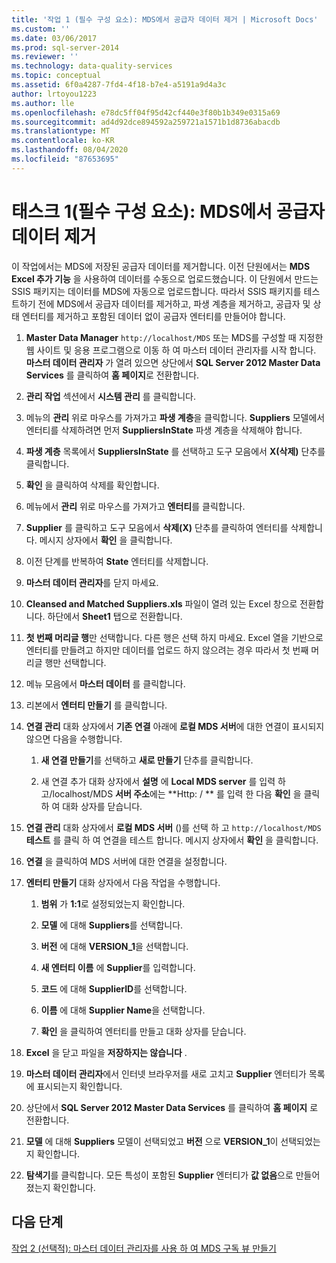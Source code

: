 ```yaml
---
title: '작업 1 (필수 구성 요소): MDS에서 공급자 데이터 제거 | Microsoft Docs'
ms.custom: ''
ms.date: 03/06/2017
ms.prod: sql-server-2014
ms.reviewer: ''
ms.technology: data-quality-services
ms.topic: conceptual
ms.assetid: 6f0a4287-7fd4-4f18-b7e4-a5191a9d4a3c
author: lrtoyou1223
ms.author: lle
ms.openlocfilehash: e78dc5ff04f95d42cf440e3f80b1b349e0315a69
ms.sourcegitcommit: ad4d92dce894592a259721a1571b1d8736abacdb
ms.translationtype: MT
ms.contentlocale: ko-KR
ms.lasthandoff: 08/04/2020
ms.locfileid: "87653695"
---
```

# <a name="task-1-prerequisite-removing-supplier-data-in-mds"></a>태스크 1(필수 구성 요소): MDS에서 공급자 데이터 제거
  이 작업에서는 MDS에 저장된 공급자 데이터를 제거합니다. 이전 단원에서는 **MDS Excel 추가 기능** 을 사용하여 데이터를 수동으로 업로드했습니다. 이 단원에서 만드는 SSIS 패키지는 데이터를 MDS에 자동으로 업로드합니다. 따라서 SSIS 패키지를 테스트하기 전에 MDS에서 공급자 데이터를 제거하고, 파생 계층을 제거하고, 공급자 및 상태 엔터티를 제거하고 포함된 데이터 없이 공급자 엔터티를 만들어야 합니다.  
  
1.  **Master Data Manager** `http://localhost/MDS` 또는 MDS를 구성할 때 지정한 웹 사이트 및 응용 프로그램으로 이동 하 여 마스터 데이터 관리자를 시작 합니다. **마스터 데이터 관리자** 가 열려 있으면 상단에서 **SQL Server 2012 Master Data Services** 를 클릭하여 **홈 페이지**로 전환합니다.  
  
2.  **관리 작업** 섹션에서 **시스템 관리** 를 클릭합니다.  
  
3.  메뉴의 **관리** 위로 마우스를 가져가고 **파생 계층**을 클릭합니다. **Suppliers** 모델에서 엔터티를 삭제하려면 먼저 **SuppliersInState** 파생 계층을 삭제해야 합니다.  
  
4.  **파생 계층** 목록에서 **SuppliersInState** 를 선택하고 도구 모음에서 **X(삭제)** 단추를 클릭합니다.  
  
5.  **확인** 을 클릭하여 삭제를 확인합니다.  
  
6.  메뉴에서 **관리** 위로 마우스를 가져가고 **엔터티**를 클릭합니다.  
  
7.  **Supplier** 를 클릭하고 도구 모음에서 **삭제(X)** 단추를 클릭하여 엔터티를 삭제합니다. 메시지 상자에서 **확인** 을 클릭합니다.  
  
8.  이전 단계를 반복하여 **State** 엔터티를 삭제합니다.  
  
9. **마스터 데이터 관리자**를 닫지 마세요.  
  
10. **Cleansed and Matched Suppliers.xls** 파일이 열려 있는 Excel 창으로 전환합니다. 하단에서 **Sheet1** 탭으로 전환합니다.  
  
11. **첫 번째 머리글 행**만 선택합니다. 다른 행은 선택 하지 마세요. Excel 열을 기반으로 엔터티를 만들려고 하지만 데이터를 업로드 하지 않으려는 경우 따라서 첫 번째 머리글 행만 선택합니다.  
  
12. 메뉴 모음에서 **마스터 데이터** 를 클릭합니다.  
  
13. 리본에서 **엔터티 만들기** 를 클릭합니다.  
  
14. **연결 관리** 대화 상자에서 **기존 연결** 아래에 **로컬 MDS 서버**에 대한 연결이 표시되지 않으면 다음을 수행합니다.  
  
    1.  **새 연결 만들기**를 선택하고 **새로 만들기** 단추를 클릭합니다.  
  
    2.  새 연결 추가 대화 상자에서 **설명** 에 **Local MDS server** 를 입력 하 고/localhost/MDS **서버 주소**에는 **Http: \/ ** 를 입력 한 다음 **확인** 을 클릭 하 여 대화 상자를 닫습니다.  
  
15. **연결 관리** 대화 상자에서 **로컬 MDS 서버** ()를 선택 하 고 `http://localhost/MDS` **테스트** 를 클릭 하 여 연결을 테스트 합니다. 메시지 상자에서 **확인** 을 클릭합니다.  
  
16. **연결** 을 클릭하여 MDS 서버에 대한 연결을 설정합니다.  
  
17. **엔터티 만들기** 대화 상자에서 다음 작업을 수행합니다.  
  
    1.  **범위** 가 **$1:$1**로 설정되었는지 확인합니다.  
  
    2.  **모델** 에 대해 **Suppliers**를 선택합니다.  
  
    3.  **버전** 에 대해 **VERSION_1**을 선택합니다.  
  
    4.  **새 엔터티 이름** 에 **Supplier**를 입력합니다.  
  
    5.  **코드** 에 대해 **SupplierID**를 선택합니다.  
  
    6.  **이름** 에 대해 **Supplier Name**을 선택합니다.  
  
    7.  **확인** 을 클릭하여 엔터티를 만들고 대화 상자를 닫습니다.  
  
18. **Excel** 을 닫고 파일을 **저장하지는 않습니다** .  
  
19. **마스터 데이터 관리자**에서 인터넷 브라우저를 새로 고치고 **Supplier** 엔터티가 목록에 표시되는지 확인합니다.  
  
20. 상단에서 **SQL Server 2012 Master Data Services** 를 클릭하여 **홈 페이지** 로 전환합니다.  
  
21. **모델** 에 대해 **Suppliers** 모델이 선택되었고 **버전** 으로 **VERSION_1**이 선택되었는지 확인합니다.  
  
22. **탐색기**를 클릭합니다. 모든 특성이 포함된 **Supplier** 엔터티가 **값 없음**으로 만들어졌는지 확인합니다.  
  
## <a name="next-step"></a>다음 단계  
 [작업 2 &#40;선택적&#41;: 마스터 데이터 관리자를 사용 하 여 MDS 구독 뷰 만들기](../../2014/tutorials/task-2-optional-creating-a-mds-subscription-view-using-master-data-manager.md)  
  
  
